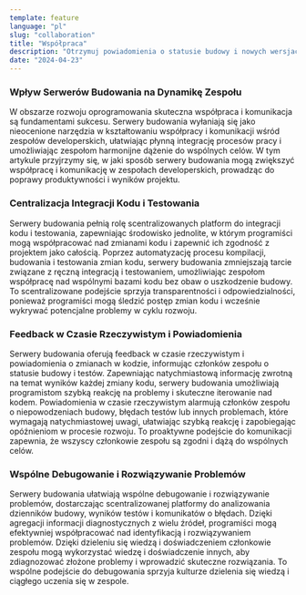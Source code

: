 ```yaml
---
template: feature
language: "pl"
slug: "collaboration"
title: "Współpraca"
description: "Otrzymuj powiadomienia o statusie budowy i nowych wersjach gry. Promuj komunikację i przegląd wprowadzanych zmiany w scentralizowanej platformie, która zapewnia szczegółowe raporty budowania i wdrażania gry."
date: "2024-04-23"
---
```


### Wpływ Serwerów Budowania na Dynamikę Zespołu

W obszarze rozwoju oprogramowania skuteczna współpraca i komunikacja są fundamentami sukcesu. Serwery budowania wyłaniają się jako nieocenione narzędzia w kształtowaniu współpracy i komunikacji wśród zespołów developerskich, ułatwiając płynną integrację procesów pracy i umożliwiając zespołom harmonijne dążenie do wspólnych celów. W tym artykule przyjrzymy się, w jaki sposób serwery budowania mogą zwiększyć współpracę i komunikację w zespołach developerskich, prowadząc do poprawy produktywności i wyników projektu.

### Centralizacja Integracji Kodu i Testowania

Serwery budowania pełnią rolę scentralizowanych platform do integracji kodu i testowania, zapewniając środowisko jednolite, w którym programiści mogą współpracować nad zmianami kodu i zapewnić ich zgodność z projektem jako całością. Poprzez automatyzację procesu kompilacji, budowania i testowania zmian kodu, serwery budowania zmniejszają tarcie związane z ręczną integracją i testowaniem, umożliwiając zespołom współpracę nad wspólnymi bazami kodu bez obaw o uszkodzenie budowy. To scentralizowane podejście sprzyja transparentności i odpowiedzialności, ponieważ programiści mogą śledzić postęp zmian kodu i wcześnie wykrywać potencjalne problemy w cyklu rozwoju.

### Feedback w Czasie Rzeczywistym i Powiadomienia

Serwery budowania oferują feedback w czasie rzeczywistym i powiadomienia o zmianach w kodzie, informując członków zespołu o statusie budowy i testów. Zapewniając natychmiastową informację zwrotną na temat wyników każdej zmiany kodu, serwery budowania umożliwiają programistom szybką reakcję na problemy i skuteczne iterowanie nad kodem. Powiadomienia w czasie rzeczywistym alarmują członków zespołu o niepowodzeniach budowy, błędach testów lub innych problemach, które wymagają natychmiastowej uwagi, ułatwiając szybką reakcję i zapobiegając opóźnieniom w procesie rozwoju. To proaktywne podejście do komunikacji zapewnia, że wszyscy członkowie zespołu są zgodni i dążą do wspólnych celów.

### Wspólne Debugowanie i Rozwiązywanie Problemów

Serwery budowania ułatwiają wspólne debugowanie i rozwiązywanie problemów, dostarczając scentralizowanej platformy do analizowania dzienników budowy, wyników testów i komunikatów o błędach. Dzięki agregacji informacji diagnostycznych z wielu źródeł, programiści mogą efektywniej współpracować nad identyfikacją i rozwiązywaniem problemów. Dzięki dzieleniu się wiedzą i doświadczeniem członkowie zespołu mogą wykorzystać wiedzę i doświadczenie innych, aby zdiagnozować złożone problemy i wprowadzić skuteczne rozwiązania. To wspólne podejście do debugowania sprzyja kulturze dzielenia się wiedzą i ciągłego uczenia się w zespole.